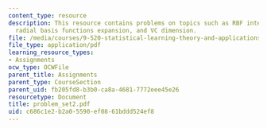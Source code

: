 ```yaml
---
content_type: resource
description: This resource contains problems on topics such as RBF interpolation,
  radial basis functions expansion, and VC dimension.
file: /media/courses/9-520-statistical-learning-theory-and-applications-spring-2006/c686c1e2b2a05590ef0861bddd524ef8_problem_set2.pdf
file_type: application/pdf
learning_resource_types:
- Assignments
ocw_type: OCWFile
parent_title: Assignments
parent_type: CourseSection
parent_uid: fb205fd8-b3b0-ca8a-4681-7772eee45e26
resourcetype: Document
title: problem_set2.pdf
uid: c686c1e2-b2a0-5590-ef08-61bddd524ef8
---
```

